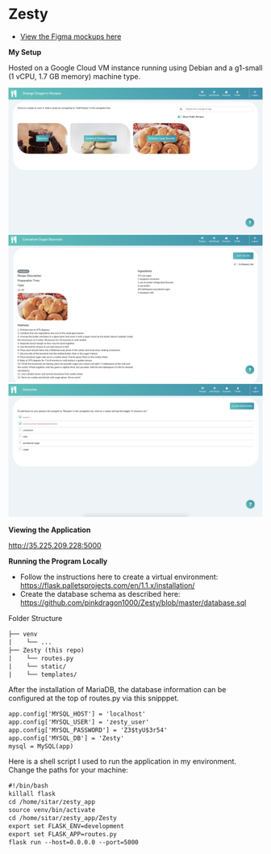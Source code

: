 # Zesty

* [View the Figma mockups here](https://www.figma.com/file/rKCVOp70tLCvjTWdO5pVeW/Recipe?node-id=0%3A1)

**My Setup**

Hosted on a Google Cloud VM instance running using Debian and a g1-small (1 vCPU, 1.7 GB memory) machine type.

![](/static/styles/Screenshot1.png)
![](/static/styles/Screenshot2.png)
![](/static/styles/Screenshot3.png)

**Viewing the Application**

http://35.225.209.228:5000

**Running the Program Locally**

* Follow the instructions here to create a virtual environment: https://flask.palletsprojects.com/en/1.1.x/installation/
* Create the database schema as described here: https://github.com/pinkdragon1000/Zesty/blob/master/database.sql

Folder Structure
```
├── venv
|    └── ...
├── Zesty (this repo)
|    └── routes.py
|    └── static/
|    └── templates/

```
After the installation of MariaDB, the database information can be configured at the top of routes.py via this snipppet.  

```
app.config['MYSQL_HOST'] = 'localhost'
app.config['MYSQL_USER'] = 'zesty_user'
app.config['MYSQL_PASSWORD'] = 'Z3$tyU$3r54'
app.config['MYSQL_DB'] = 'Zesty'
mysql = MySQL(app)
```

Here is a shell script I used to run the application in my environment.  Change the paths for your machine: 
```
#!/bin/bash
killall flask
cd /home/sitar/zesty_app
source venv/bin/activate
cd /home/sitar/zesty_app/Zesty
export set FLASK_ENV=development
export set FLASK_APP=routes.py
flask run --host=0.0.0.0 --port=5000
```

